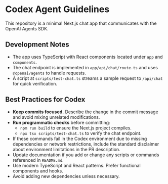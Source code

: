 # Codex Agent Guidelines

This repository is a minimal Next.js chat app that communicates with the OpenAI Agents SDK.

## Development Notes

- The app uses TypeScript with React components located under `app` and `components`.
- The chat endpoint is implemented in `app/api/chat/route.ts` and uses `@openai/agents` to handle requests.
- A script at `scripts/test-chat.ts` streams a sample request to `/api/chat` for quick verification.

## Best Practices for Codex

- **Keep commits focused.** Describe the change in the commit message and avoid mixing unrelated modifications.
- **Run programmatic checks** before committing:
  - `npm run build` to ensure the Next.js project compiles.
  - `npx tsx scripts/test-chat.ts` to verify the chat endpoint.
- If these commands fail in the Codex environment due to missing dependencies or network restrictions, include the standard disclaimer about environment limitations in the PR description.
- Update documentation if you add or change any scripts or commands referenced in `README.md`.
- Use modern TypeScript and React patterns. Prefer functional components and hooks.
- Avoid adding new dependencies unless necessary.

